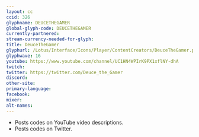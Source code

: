 ```yaml
---
layout: cc
ccid: 326
glyphname: DEUCETHEGAMER
global-glyph-code: DEUCETHEGAMER
currently-partnered:
stream-currency-needed-for-glyph:
title: DeuceTheGamer
glyphurl: /Lotus/Interface/Icons/Player/ContentCreators/DeuceTheGamer.png
glyphwave: 16
youtube: https://www.youtube.com/channel/UC1HN4WPIrK9PX1xflNY-dhA
twitch:
twitter: https://twitter.com/Deuce_the_Gamer
discord:
other-site:
primary-language:
facebook:
mixer:
alt-names:
---
```

* Posts codes on YouTube video descriptions.
* Posts codes on Twitter.
